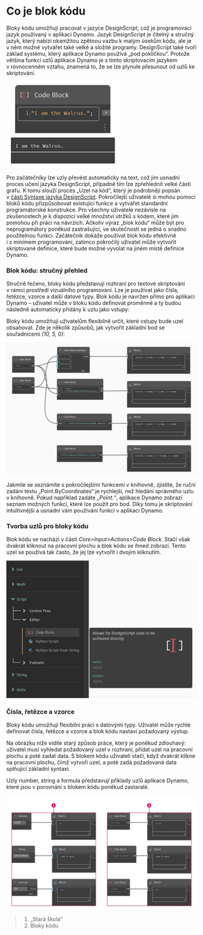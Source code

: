 # Co je blok kódu

Bloky kódu umožňují pracovat v jazyce DesignScript, což je programovací jazyk používaný v aplikaci Dynamo. Jazyk DesignScript je čitelný a stručný jazyk, který nabízí okamžitou zpětnou vazbu k malým úsekům kódu, ale je v něm možné vytvářet také velké a složité programy. DesignScript také tvoří základ systému, který aplikace Dynamo používá „pod pokličkou“. Protože většina funkcí uzlů aplikace Dynamo je s tímto skriptovacím jazykem v rovnocenném vztahu, znamená to, že se lze plynule přesunout od uzlů ke skriptování. &#x20;

![](../images/8-1/1/codeblock.jpg)

Pro začátečníky lze uzly převést automaticky na text, což jim usnadní proces učení jazyka DesignScript, případně tím lze zpřehlednit velké části grafu. K tomu slouží proces „Uzel na kód“, který je podrobněji popsán v [části Syntaxe jazyka DesignScript](7-2\_design-script-syntax.md). Pokročilejší uživatelé si mohou pomocí bloků kódu přizpůsobovat existující funkce a vytvářet standardní programátorské konstrukce. Pro všechny uživatele nezávisle na zkušenostech je k dispozici velké množství útržků s kódem, které jim pomohou při práci na návrzích. Ačkoliv výraz „blok kódu“ může být pro neprogramátory poněkud zastrašující, ve skutečnosti se jedná o snadno použitelnou funkci. Začátečník dokáže používat blok kódu efektivně i s minimem programování, zatímco pokročilý uživatel může vytvořit skriptované definice, které bude možné vyvolat na jiném místě definice Dynamo.

### Blok kódu: stručný přehled&#x20;

Stručně řečeno, bloky kódu představují rozhraní pro textové skriptování v rámci prostředí vizuálního programování. Lze je používat jako čísla, řetězce, vzorce a další datové typy. Blok kódu je navržen přímo pro aplikaci Dynamo – uživatel může v bloku kódu definovat proměnné a ty budou následně automaticky přidány k uzlu jako vstupy:

Bloky kódu umožňují uživatelům flexibilně určit, které vstupy bude uzel obsahovat. Zde je několik způsobů, jak vytvořit základní bod se souřadnicemi _(10, 5, 0)_:&#x20;

![](<../images/8-1/1/codeblock brief overview.jpg>)

Jakmile se seznámíte s pokročilejšími funkcemi v knihovně, zjistíte, že ruční zadání textu „Point.ByCoordinates“ je rychlejší, než hledání správného uzlu v knihovně. Pokud například zadáte _„Point.“_, aplikace Dynamo zobrazí seznam možných funkcí, které lze použít pro bod. Díky tomu je skriptování intuitivnější a usnadní vám používání funkcí v aplikaci Dynamo.

### Tvorba uzlů pro bloky kódu

Blok kódu se nachází v části _Core>Input>Actions>Code Block_. Stačí však dvakrát kliknout na pracovní plochu a blok kódu se ihned zobrazí. Tento uzel se používá tak často, že jej lze vytvořit i dvojím kliknutím.

![](<../images/8-1/1/creating codeblock nodes.jpg>)

### Čísla, řetězce a vzorce

Bloky kódu umožňují flexibilní práci s datovými typy. Uživatel může rychle definovat čísla, řetězce a vzorce a blok kódu nastaví požadovaný výstup.

Na obrázku níže vidíte starý způsob práce, který je poněkud zdlouhavý: uživatel musí vyhledat požadovaný uzel v rozhraní, přidat uzel na pracovní plochu a poté zadat data. S blokem kódu uživateli stačí, když dvakrát klikne na pracovní plochu, čímž vytvoří uzel, a poté zadá požadovaná data splňující základní syntaxi.

Uzly number, string a formula představují příklady uzlů aplikace Dynamo, které jsou v porovnání s blokem kódu poněkud zastaralé.

![](<../images/8-1/1/old school vs code blocks nodes.jpg>)

> 1. „Stará škola“
> 2. Bloky kódu


